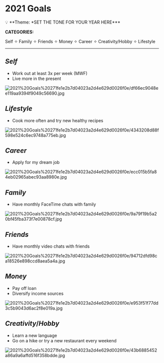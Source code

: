 # 2021 Goals

<aside>
💡 **Theme: *SET THE TONE FOR YOUR YEAR HERE***

</aside>

**CATEGORIES:**

Self ✧ Family ✧ Friends ✧ Money ✧ Career ✧ Creativity/Hobby ✧ Lifestyle

---

## $Self$

- Work out at least 3x per week (MWF)
- Live more in the present

![2021%20Goals%20271fe1e2b7d04023a2d4e629d0026f0e/df66ec9048ee119aa9394f9049c56690.jpg](2021%20Goals%20271fe1e2b7d04023a2d4e629d0026f0e/df66ec9048ee119aa9394f9049c56690.jpg)

## $Lifestyle$

- Cook more often and try new healthy recipes

![2021%20Goals%20271fe1e2b7d04023a2d4e629d0026f0e/4343208d88f598e524c6ec9748a775eb.jpg](2021%20Goals%20271fe1e2b7d04023a2d4e629d0026f0e/4343208d88f598e524c6ec9748a775eb.jpg)

## $Career$

- Apply for my dream job

![2021%20Goals%20271fe1e2b7d04023a2d4e629d0026f0e/ecc015b5fa84eb02965abec93aa8980e.jpg](2021%20Goals%20271fe1e2b7d04023a2d4e629d0026f0e/ecc015b5fa84eb02965abec93aa8980e.jpg)

## $Family$

- Have monthly FaceTime chats with family

![2021%20Goals%20271fe1e2b7d04023a2d4e629d0026f0e/9a79f19b5a20bf45fba373f7e00878cf.jpg](2021%20Goals%20271fe1e2b7d04023a2d4e629d0026f0e/9a79f19b5a20bf45fba373f7e00878cf.jpg)

## $Friends$

- Have monthly video chats with friends

![2021%20Goals%20271fe1e2b7d04023a2d4e629d0026f0e/94712dfd98ca18526e898ccd8aea5a4a.jpg](2021%20Goals%20271fe1e2b7d04023a2d4e629d0026f0e/94712dfd98ca18526e898ccd8aea5a4a.jpg)

## $Money$

- Pay off loan
- Diversify income sources

![2021%20Goals%20271fe1e2b7d04023a2d4e629d0026f0e/e953f51f77dd3c5b9043d6ac2f8e019a.jpg](2021%20Goals%20271fe1e2b7d04023a2d4e629d0026f0e/e953f51f77dd3c5b9043d6ac2f8e019a.jpg)

## $Creativity / Hobby$

- Learn a new language
- Go on a hike or try a new restaurant every weekend

![2021%20Goals%20271fe1e2b7d04023a2d4e629d0026f0e/43b6885452a86a9a6affd516f358bdde.jpg](2021%20Goals%20271fe1e2b7d04023a2d4e629d0026f0e/43b6885452a86a9a6affd516f358bdde.jpg)